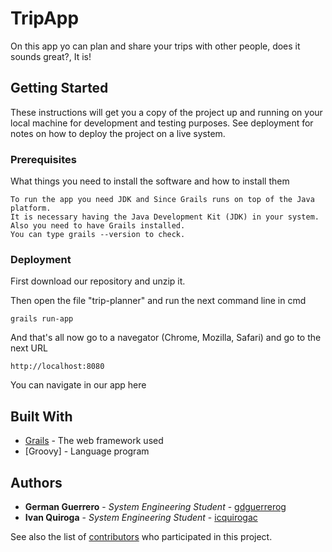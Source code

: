 # TripApp

On this app yo can plan and share your trips with other people, does it sounds great?, It is! 

## Getting Started

These instructions will get you a copy of the project up and running on your local machine for development and testing purposes. See deployment for notes on how to deploy the project on a live system.

### Prerequisites

What things you need to install the software and how to install them

```
To run the app you need JDK and Since Grails runs on top of the Java platform.
It is necessary having the Java Development Kit (JDK) in your system. 
Also you need to have Grails installed.
You can type grails --version to check.
```

### Deployment

First download our repository and unzip it.

Then open the file "trip-planner" and run the next command line in cmd

```
grails run-app
```

And that's all now go to a navegator (Chrome, Mozilla, Safari) and go to the next URL

```
http://localhost:8080
```

You can navigate in our app here


## Built With

* [Grails](https://grails.org/documentation.html) - The web framework used
* [Groovy] - Language program

## Authors

* **German Guerrero** - *System Engineering Student* - [gdguerrerog](https://github.com/gdguerrerog)
* **Ivan Quiroga** - *System Engineering Student* - [icquirogac](https://github.com/icquirogac)

See also the list of [contributors](https://github.com/your/project/contributors) who participated in this project.

